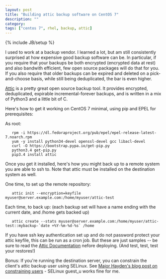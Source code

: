 ```yaml
---
layout: post
title: "Building attic backup software on CentOS 7"
description: ""
category: 
tags: ["centos 7", rhel, backup, attic]
---
```

{% include JB/setup %}

I used to work at a backup vendor. I learned a lot, but am still consistently 
surprised at how expensive good backup software can be. In particular, if you
require that your backups be both encrypted (encrypted data at rest) and also
bandwith efficient, few open source packages will do that for you. If you also
require that older backups can be expired and deleted on a pick-and-choose basis,
while still being deduplicated, the bar is even higher.

[Attic](https://attic-backup.org/) is a pretty great open source backup tool.
It provides encrypted, deduplicated, expirable incremental-forever backups, and
is written in a mix of Python3 and a little bit of C.

Here's how to get it working on CentOS 7 minimal, using pip and EPEL for 
prerequisites:

As root:
       
       rpm -i https://dl.fedoraproject.org/pub/epel/epel-release-latest-7.noarch.rpm
       yum -y install python34-devel openssl-devel gcc libacl-devel
       curl -O https://bootstrap.pypa.io/get-pip.py                   
       python3.4 get-pip.py                                           
       pip3.4 install attic  

Once you get it installed, here's how you might back up to a remote system you 
are able to ssh to. Note that attic must be installed on the destination 
system as well.

One time, to set up the remote repository:

       attic init --encryption=keyfile myuser@server.example.com:/home/myuser/attic-test

Each time, to back up:
(each backup set will have a name ending with the current date, and /home gets backed up)

       attic create --stats myuser@server.example.com:/home/myuser/attic-test::mybackup-`date +%Y-%m-%d-%s` /home 

If you have ssh key authentication set up and do not password protect your attic keyfile, this can be run 
as a cron job. But these are just samples -- be sure to read the [Attic Documentation](https://attic-backup.org/index.html)
nefore deploying. (And test, test, test your restores!)

Bonus: If you're running the destination server, you can constrain the client's attic
backup user using SELinux. See [Major Hayden's blog post on constraining users](https://major.io/2013/07/05/confine-untrusted-users-including-your-children-with-selinux/) - SELinux guest_u works fine for me.
